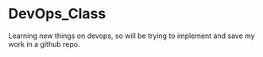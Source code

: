 # DevOps_Class
Learning new things on devops, so will be trying to implement and save my work in a github repo.

